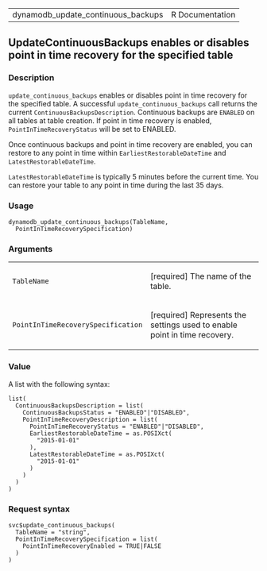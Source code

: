 <table style="width: 100%;">
<tbody>
<tr class="odd">
<td>dynamodb_update_continuous_backups</td>
<td style="text-align: right;">R Documentation</td>
</tr>
</tbody>
</table>

## UpdateContinuousBackups enables or disables point in time recovery for the specified table

### Description

`update_continuous_backups` enables or disables point in time recovery
for the specified table. A successful `update_continuous_backups` call
returns the current `ContinuousBackupsDescription`. Continuous backups
are `ENABLED` on all tables at table creation. If point in time recovery
is enabled, `PointInTimeRecoveryStatus` will be set to ENABLED.

Once continuous backups and point in time recovery are enabled, you can
restore to any point in time within `EarliestRestorableDateTime` and
`LatestRestorableDateTime`.

`LatestRestorableDateTime` is typically 5 minutes before the current
time. You can restore your table to any point in time during the last 35
days.

### Usage

    dynamodb_update_continuous_backups(TableName,
      PointInTimeRecoverySpecification)

### Arguments

<table>
<colgroup>
<col style="width: 35%" />
<col style="width: 65%" />
</colgroup>
<tbody>
<tr class="odd">
<td><code
id="dynamodb_update_continuous_backups_:_TableName">TableName</code></td>
<td><p>[required] The name of the table.</p></td>
</tr>
<tr class="even">
<td><code
id="dynamodb_update_continuous_backups_:_PointInTimeRecoverySpecification">PointInTimeRecoverySpecification</code></td>
<td><p>[required] Represents the settings used to enable point in time
recovery.</p></td>
</tr>
</tbody>
</table>

### Value

A list with the following syntax:

    list(
      ContinuousBackupsDescription = list(
        ContinuousBackupsStatus = "ENABLED"|"DISABLED",
        PointInTimeRecoveryDescription = list(
          PointInTimeRecoveryStatus = "ENABLED"|"DISABLED",
          EarliestRestorableDateTime = as.POSIXct(
            "2015-01-01"
          ),
          LatestRestorableDateTime = as.POSIXct(
            "2015-01-01"
          )
        )
      )
    )

### Request syntax

    svc$update_continuous_backups(
      TableName = "string",
      PointInTimeRecoverySpecification = list(
        PointInTimeRecoveryEnabled = TRUE|FALSE
      )
    )
